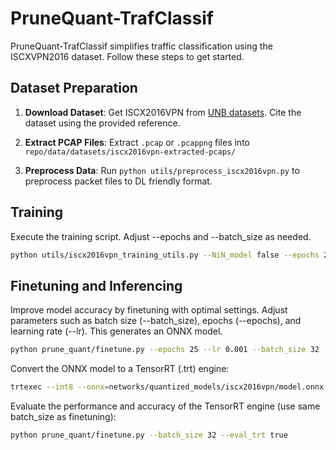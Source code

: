 # PruneQuant-TrafClassif

PruneQuant-TrafClassif simplifies traffic classification using the ISCXVPN2016 dataset. Follow these steps to get started.

## Dataset Preparation

1. **Download Dataset**: Get ISCX2016VPN from [UNB datasets](https://www.unb.ca/cic/datasets/vpn.html). Cite the dataset using the provided reference.

2. **Extract PCAP Files**:
   Extract `.pcap` or `.pcappng` files into `repo/data/datasets/iscx2016vpn-extracted-pcaps/`

3. **Preprocess Data**:
   Run `python utils/preprocess_iscx2016vpn.py` to preprocess packet files to DL friendly format.

## Training

Execute the training script. Adjust --epochs and --batch_size as needed.
```bash
python utils/iscx2016vpn_training_utils.py --NiN_model false --epochs 250 --batch_size 128
```




## Finetuning and Inferencing

Improve model accuracy by finetuning with optimal settings. Adjust parameters such as batch size (--batch_size), epochs (--epochs), and learning rate (--lr). This generates an ONNX model.
```bash
python prune_quant/finetune.py --epochs 25 --lr 0.001 --batch_size 32
```
Convert the ONNX model to a TensorRT (.trt) engine:
```bash
trtexec --int8 --onnx=networks/quantized_models/iscx2016vpn/model.onnx --saveEngine=networks/quantized_models/iscx2016vpn/model_engine.trt
```
Evaluate the performance and accuracy of the TensorRT engine (use same batch_size as finetuning):
```bash
python prune_quant/finetune.py --batch_size 32 --eval_trt true
```

